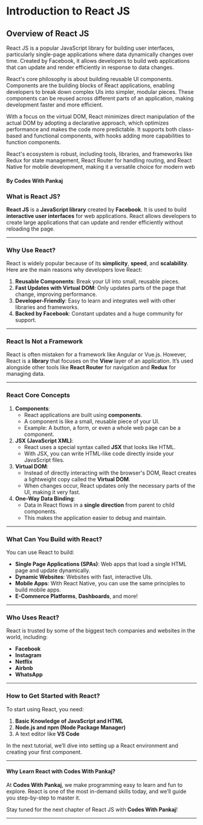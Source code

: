 # Introduction to React JS

## **Overview of React JS**

React JS is a popular JavaScript library for building user interfaces, particularly single-page applications where data dynamically changes over time. Created by Facebook, it allows developers to build web applications that can update and render efficiently in response to data changes.

React's core philosophy is about building reusable UI components. Components are the building blocks of React applications, enabling developers to break down complex UIs into simpler, modular pieces. These components can be reused across different parts of an application, making development faster and more efficient.

With a focus on the virtual DOM, React minimizes direct manipulation of the actual DOM by adopting a declarative approach, which optimizes performance and makes the code more predictable. It supports both class-based and functional components, with hooks adding more capabilities to function components.

React's ecosystem is robust, including tools, libraries, and frameworks like Redux for state management, React Router for handling routing, and React Native for mobile development, making it a versatile choice for modern web

#### **By Codes With Pankaj**

### **What is React JS?**

**React JS** is a **JavaScript library** created by **Facebook**. It is used to build **interactive user interfaces** for web applications. React allows developers to create large applications that can update and render efficiently without reloading the page.

***

### **Why Use React?**

React is widely popular because of its **simplicity**, **speed**, and **scalability**. Here are the main reasons why developers love React:

1. **Reusable Components**: Break your UI into small, reusable pieces.
2. **Fast Updates with Virtual DOM**: Only updates parts of the page that change, improving performance.
3. **Developer-Friendly**: Easy to learn and integrates well with other libraries and frameworks.
4. **Backed by Facebook**: Constant updates and a huge community for support.

***

### **React Is Not a Framework**

React is often mistaken for a framework like Angular or Vue.js. However, React is a **library** that focuses on the **View** layer of an application. It’s used alongside other tools like **React Router** for navigation and **Redux** for managing data.

***

### **React Core Concepts**

1. **Components**:
   * React applications are built using **components**.
   * A component is like a small, reusable piece of your UI.
   * Example: A button, a form, or even a whole web page can be a component.
2. **JSX (JavaScript XML)**:
   * React uses a special syntax called **JSX** that looks like HTML.
   * With JSX, you can write HTML-like code directly inside your JavaScript files.
3. **Virtual DOM**:
   * Instead of directly interacting with the browser's DOM, React creates a lightweight copy called the **Virtual DOM**.
   * When changes occur, React updates only the necessary parts of the UI, making it very fast.
4. **One-Way Data Binding**:
   * Data in React flows in a **single direction** from parent to child components.
   * This makes the application easier to debug and maintain.

***

### **What Can You Build with React?**

You can use React to build:

* **Single Page Applications (SPAs)**: Web apps that load a single HTML page and update dynamically.
* **Dynamic Websites**: Websites with fast, interactive UIs.
* **Mobile Apps**: With React Native, you can use the same principles to build mobile apps.
* **E-Commerce Platforms**, **Dashboards**, and more!

***

### **Who Uses React?**

React is trusted by some of the biggest tech companies and websites in the world, including:

* **Facebook**
* **Instagram**
* **Netflix**
* **Airbnb**
* **WhatsApp**

***

### **How to Get Started with React?**

To start using React, you need:

1. **Basic Knowledge of JavaScript and HTML**
2. **Node.js and npm (Node Package Manager)**
3. A text editor like **VS Code**

In the next tutorial, we’ll dive into setting up a React environment and creating your first component.

***

#### **Why Learn React with Codes With Pankaj?**

At **Codes With Pankaj**, we make programming easy to learn and fun to explore. React is one of the most in-demand skills today, and we’ll guide you step-by-step to master it.

Stay tuned for the next chapter of React JS with **Codes With Pankaj**!

***

